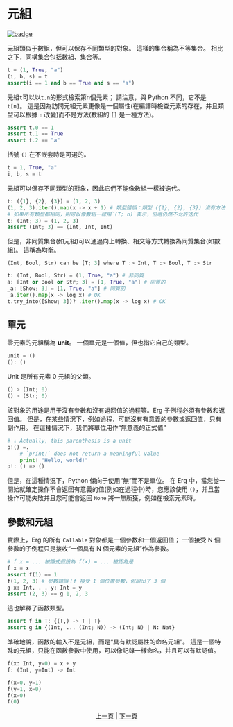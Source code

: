 # 元組

[![badge](https://img.shields.io/endpoint.svg?url=https%3A%2F%2Fgezf7g7pd5.execute-api.ap-northeast-1.amazonaws.com%2Fdefault%2Fsource_up_to_date%3Fowner%3Derg-lang%26repos%3Derg%26ref%3Dmain%26path%3Ddoc/EN/syntax/11_tuple.md%26commit_hash%3D51de3c9d5a9074241f55c043b9951b384836b258)](https://gezf7g7pd5.execute-api.ap-northeast-1.amazonaws.com/default/source_up_to_date?owner=erg-lang&repos=erg&ref=main&path=doc/EN/syntax/11_tuple.md&commit_hash=51de3c9d5a9074241f55c043b9951b384836b258)

元組類似于數組，但可以保存不同類型的對象。
這樣的集合稱為不等集合。 相比之下，同構集合包括數組、集合等。

```python
t = (1, True, "a")
(i, b, s) = t
assert(i == 1 and b == True and s == "a")
```

元組`t`可以以`t.n`的形式檢索第n個元素； 請注意，與 Python 不同，它不是 `t[n]`。
這是因為訪問元組元素更像是一個屬性(在編譯時檢查元素的存在，并且類型可以根據 `n` 改變)而不是方法(數組的 `[]` 是一種方法)。

```python
assert t.0 == 1
assert t.1 == True
assert t.2 == "a"
```

括號 `()` 在不嵌套時是可選的。

```python
t = 1, True, "a"
i, b, s = t
```

元組可以保存不同類型的對象，因此它們不能像數組一樣被迭代。

```python
t: ({1}, {2}, {3}) = (1, 2, 3)
(1, 2, 3).iter().map(x -> x + 1) # 類型錯誤：類型 ({1}, {2}, {3}) 沒有方法 `.iter()`
# 如果所有類型都相同，則可以像數組一樣用`(T; n)`表示，但這仍然不允許迭代
t: (Int; 3) = (1, 2, 3)
assert (Int; 3) == (Int, Int, Int)
```

但是，非同質集合(如元組)可以通過向上轉換、相交等方式轉換為同質集合(如數組)。
這稱為均衡。

```python
(Int, Bool, Str) can be [T; 3] where T :> Int, T :> Bool, T :> Str
```

```python
t: (Int, Bool, Str) = (1, True, "a") # 非同質
a: [Int or Bool or Str; 3] = [1, True, "a"] # 同質的
_a: [Show; 3] = [1, True, "a"] # 同質的
_a.iter().map(x -> log x) # OK
t.try_into([Show; 3])? .iter().map(x -> log x) # OK
```

## 單元

零元素的元組稱為 __unit__。 一個單元是一個值，但也指它自己的類型。

```python
unit = ()
(): ()
```

Unit 是所有元素 0 元組的父類。

```python
() > (Int; 0)
() > (Str; 0)
```

該對象的用途是用于沒有參數和沒有返回值的過程等。Erg 子例程必須有參數和返回值。 但是，在某些情況下，例如過程，可能沒有有意義的參數或返回值，只有副作用。 在這種情況下，我們將單位用作“無意義的正式值”

```python
# ↓ Actually, this parenthesis is a unit
p!() =.
    # `print!` does not return a meaningful value
    print! "Hello, world!"
p!: () => ()
```

但是，在這種情況下，Python 傾向于使用“無”而不是單位。
在 Erg 中，當您從一開始就確定操作不會返回有意義的值(例如在過程中)時，您應該使用 `()`，并且當操作可能失敗并且您可能會返回 `None` 將一無所獲，例如在檢索元素時。

## 參數和元組

實際上，Erg 的所有 `Callable` 對象都是一個參數和一個返回值； 一個接受 N 個參數的子例程只是接收“一個具有 N 個元素的元組”作為參數。

```python
# f x = ... 被隱式假設為 f(x) = ... 被認為是
f x = x
assert f(1) == 1
f(1, 2, 3) # 參數錯誤：f 接受 1 個位置參數，但給出了 3 個
g x: Int, . . y: Int = y
assert (2, 3) == g 1, 2, 3
```

這也解釋了函數類型。

```python
assert f in T: {(T,) -> T | T}
assert g in {(Int, ... (Int; N)) -> (Int; N) | N: Nat}
```

準確地說，函數的輸入不是元組，而是“具有默認屬性的命名元組”。 這是一個特殊的元組，只能在函數參數中使用，可以像記錄一樣命名，并且可以有默認值。

```python
f(x: Int, y=0) = x + y
f: (Int, y=Int) -> Int

f(x=0, y=1)
f(y=1, x=0)
f(x=0)
f(0)
```

<p align='center'>
    <a href='./10_array.md'>上一頁</a> | <a href='./12_dict.md'>下一頁</a>
</p>
